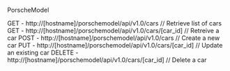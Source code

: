 PorscheModel

GET - http://[hostname]/porschemodel/api/v1.0/cars // Retrieve list of cars
GET - http://[hostname]/porschemodel/api/v1.0/cars/[car_id] // Retreive a car
POST - http://[hostname]/porschemodel/api/v1.0/cars // Create a new car
PUT - http://[hostname]/porschemodel/api/v1.0/cars/[car_id] // Update an existing car
DELETE - http://[hostname]/porschemodel/api/v1.0/cars/[car_id] // Delete a car

